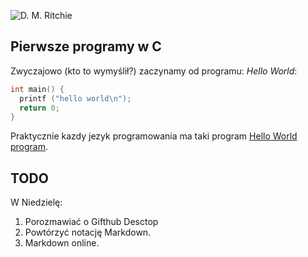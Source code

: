 ![D. M. Ritchie](http://pl.wikipedia.org/wiki/Hello_world)

## Pierwsze programy w C

Zwyczajowo (kto to wymyślił?) zaczynamy od programu:
*Hello World*:

```C
int main() {
  printf ("hello world\n");
  return 0;
}
```

Praktycznie kazdy jezyk programowania ma taki program [Hello World program][1].

## TODO

W Niedzielę:
1. Porozmawiać o Gifthub Desctop
1. Powtórzyć notację Markdown.
1. Markdown online.


[1]:http://pl.wikipedia.org/wiki/Hello_world


